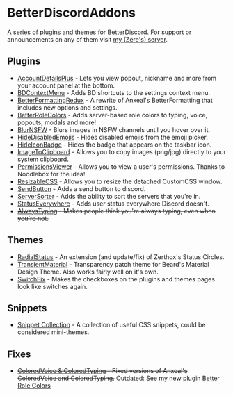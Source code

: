 # BetterDiscordAddons
A series of plugins and themes for BetterDiscord. For support or announcements on any of them visit [my (Zere's) server](http://discord.zackrauen.com/).

## Plugins
 - [AccountDetailsPlus](https://github.com/rauenzi/BetterDiscordAddons/tree/master/Plugins/AccountDetailsPlus) - Lets you view popout, nickname and more from your account panel at the bottom.
 - [BDContextMenu](https://github.com/rauenzi/BetterDiscordAddons/tree/master/Plugins/BDContextMenu) - Adds BD shortcuts to the settings context menu.
 - [BetterFormattingRedux](https://github.com/rauenzi/BetterDiscordAddons/tree/master/Plugins/BetterFormattingRedux) - A rewrite of Anxeal's BetterFormatting that includes new options and settings.
 - [BetterRoleColors](https://github.com/rauenzi/BetterDiscordAddons/tree/master/Plugins/BetterRoleColors) - Adds server-based role colors to typing, voice, popouts, modals and more!
 - [BlurNSFW](https://github.com/rauenzi/BetterDiscordAddons/tree/master/Plugins/BlurNSFW) - Blurs images in NSFW channels until you hover over it.
 - [HideDisabledEmojis](https://github.com/rauenzi/BetterDiscordAddons/tree/master/Plugins/HideDisabledEmojis) - Hides disabled emojis from the emoji picker.
 - [HideIconBadge](https://github.com/rauenzi/BetterDiscordAddons/tree/master/Plugins/HideIconBadge) - Hides the badge that appears on the taskbar icon.
 - [ImageToClipboard](https://github.com/rauenzi/BetterDiscordAddons/tree/master/Plugins/ImageToClipboard) - Allows you to copy images (png/jpg) directly to your system clipboard.
 - [PermissionsViewer](https://github.com/rauenzi/BetterDiscordAddons/tree/master/Plugins/PermissionsViewer) - Allows you to view a user's permissions. Thanks to Noodlebox for the idea!
 - [ResizableCSS](https://github.com/rauenzi/BetterDiscordAddons/tree/master/Plugins/ResizableCSS) - Allows you to resize the detached CustomCSS window.
 - [SendButton](https://github.com/rauenzi/BetterDiscordAddons/tree/master/Plugins/SendButton) - Adds a send button to discord.
 - [ServerSorter](https://github.com/rauenzi/BetterDiscordAddons/tree/master/Plugins/ServerSorter) - Adds the ability to sort the servers that you're in.
 - [StatusEverywhere](https://github.com/rauenzi/BetterDiscordAddons/tree/master/Plugins/StatusEverywhere) - Adds user status everywhere Discord doesn't.
 - ~~[AlwaysTyping](https://github.com/rauenzi/BetterDiscordAddons/tree/master/Plugins/AlwaysTyping) - Makes people think you're always typing, even when you're not.~~
 
## Themes
 - [RadialStatus](https://github.com/rauenzi/BetterDiscordAddons/tree/master/Themes/RadialStatus) - An extension (and update/fix) of Zerthox's Status Circles.
 - [TransientMaterial](https://github.com/rauenzi/BetterDiscordAddons/tree/master/Themes/TransientMaterial) - Transparency patch theme for Beard's Material Design Theme. Also works fairly well on it's own.
 - [SwitchFix](https://github.com/rauenzi/BetterDiscordAddons/tree/master/Themes/SwitchFix) - Makes the checkboxes on the plugins and themes pages look like switches again.
 
## Snippets
 - [Snippet Collection](https://github.com/rauenzi/BetterDiscordAddons/tree/master/Themes/Snippets) - A collection of useful CSS snippets, could be considered mini-themes.
 
## Fixes
 - ~~[ColoredVoice & ColoredTyping](https://github.com/rauenzi/BetterDiscordAddons/tree/master/Plugins/ColoredStuff) - Fixed versions of Anxeal's ColoredVoice and ColoredTyping.~~ Outdated: See my new plugin [Better Role Colors](https://github.com/rauenzi/BetterDiscordAddons/tree/master/Plugins/BetterRoleColors)